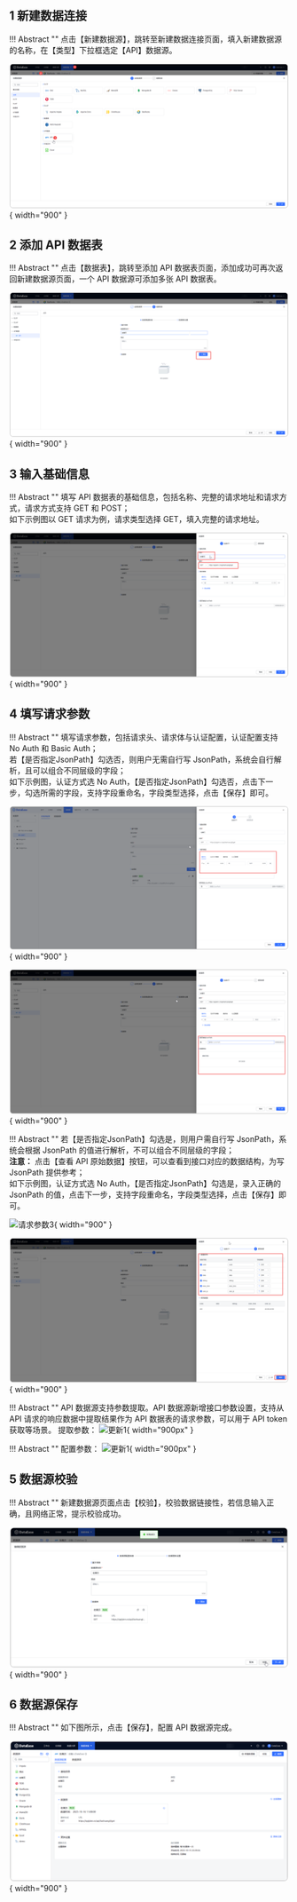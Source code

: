 ## 1 新建数据连接

!!! Abstract ""
    点击【新建数据源】，跳转至新建数据连接页面，填入新建数据源的名称，在【类型】下拉框选定【API】数据源。
 
![新增api数据源](../img/datasource_configuration/选择API.png){ width="900" }

## 2 添加 API 数据表

!!! Abstract ""
    点击【数据表】，跳转至添加 API 数据表页面，添加成功可再次返回新建数据源页面，一个 API 数据源可添加多张 API 数据表。

![数据表](../img/datasource_configuration/API添加数据表.png){ width="900" }

## 3 输入基础信息

!!! Abstract ""
    填写 API 数据表的基础信息，包括名称、完整的请求地址和请求方式，请求方式支持 GET 和 POST；  
    如下示例图以 GET 请求为例，请求类型选择 GET，填入完整的请求地址。

![基础信息](../img/datasource_configuration/API配置信息.png){ width="900" }

## 4 填写请求参数

!!! Abstract ""
    填写请求参数，包括请求头、请求体与认证配置，认证配置支持 No Auth 和 Basic Auth；  
    若【是否指定JsonPath】勾选否，则用户无需自行写 JsonPath，系统会自行解析，且可以组合不同层级的字段；  
    如下示例图，认证方式选 No Auth，【是否指定JsonPath】勾选否，点击下一步，勾选所需的字段，支持字段重命名，字段类型选择，点击【保存】即可。

![请求参数1](../img/datasource_configuration/API设置请求参数.png){ width="900" }

![请求参数2](../img/datasource_configuration/API指定JsonPath.png){ width="900" }

!!! Abstract ""
    若【是否指定JsonPath】勾选是，则用户需自行写 JsonPath，系统会根据 JsonPath 的值进行解析，不可以组合不同层级的字段；  
    **注意：** 点击【查看 API 原始数据】按钮，可以查看到接口对应的数据结构，为写 JsonPath 提供参考；  
    如下示例图，认证方式选 No Auth，【是否指定JsonPath】勾选是，录入正确的 JsonPath 的值，点击下一步，支持字段重命名，字段类型选择，点击【保存】即可。

![请求参数3](../img/datasource_configuration/请求参数3.png){ width="900" }

![请求参数4](../img/datasource_configuration/API数据结构.png){ width="900" }

!!! Abstract ""
    API 数据源支持参数提取。API 数据源新增接口参数设置，支持从 API 请求的响应数据中提取结果作为 API 数据表的请求参数，可以用于 API  token 获取等场景。
    提取参数：
![更新1](../../newimg/2.2%20API%20数据源支持参数提取.png){ width="900px" }

!!! Abstract ""
    配置参数：
![更新1](../../newimg/2.2%20API%20数据源支持参数提取2.png){ width="900px" }

## 5 数据源校验

!!! Abstract ""
    新建数据源页面点击【校验】，校验数据链接性，若信息输入正确，且网络正常，提示校验成功。

![校验api](../img/datasource_configuration/API校验成功.png){ width="900" }

## 6 数据源保存

!!! Abstract ""
    如下图所示，点击【保存】，配置 API 数据源完成。

![](../img/datasource_configuration/API保存成功.png){ width="900" }